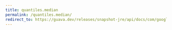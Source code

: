 ```yaml
---
title: quantiles.median
permalink: /quantiles.median/
redirect_to: https://guava.dev/releases/snapshot-jre/api/docs/com/google/common/math/Quantiles.html#median--
---
```

